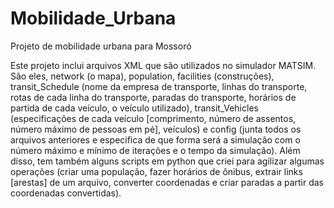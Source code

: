 # Mobilidade_Urbana
Projeto de mobilidade urbana para Mossoró

  Este projeto inclui arquivos XML que são utilizados no simulador MATSIM. São eles, network (o mapa), population, facilities (construções), transit_Schedule (nome da empresa de transporte, linhas do transporte, rotas de cada linha do transporte, paradas do transporte, horários de partida de cada veículo, o veículo utilizado), transit_Vehicles (especificações de cada veículo [comprimento, número de assentos, número máximo de pessoas em pé], veículos) e config (junta todos os arquivos anteriores e especifica de que forma será a simulação com o número máximo e mínimo de iterações e o tempo da simulação).
   Além disso, tem também alguns scripts em python que criei para agilizar algumas operações (criar uma população, fazer horários de ônibus, extrair links [arestas] de um arquivo, converter coordenadas e criar paradas a partir das coordenadas convertidas).

